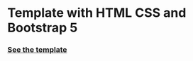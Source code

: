 # Template with HTML CSS and Bootstrap 5

<h3><a href="https://georgeakram-ga.github.io/Template-with-HTML-.-CSS-and-Bootstrap-5/" > See the template</a></h3>
